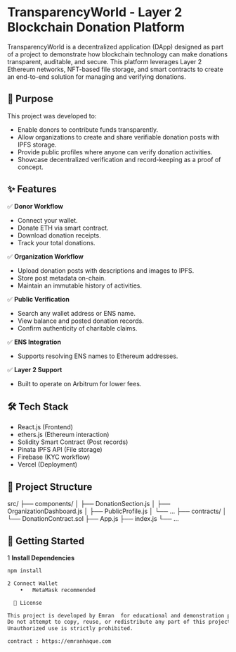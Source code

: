 # TransparencyWorld - Layer 2 Blockchain Donation Platform

TransparencyWorld is a decentralized application (DApp) designed as part of a project to demonstrate how blockchain technology can make donations transparent, auditable, and secure. This platform leverages Layer 2 Ethereum networks, NFT-based file storage, and smart contracts to create an end-to-end solution for managing and verifying donations.

## 🎯 Purpose

This project was developed to:

- Enable donors to contribute funds transparently.
- Allow organizations to create and share verifiable donation posts with IPFS storage.
- Provide public profiles where anyone can verify donation activities.
- Showcase decentralized verification and record-keeping as a proof of concept.

## ✨ Features

✅ **Donor Workflow**

- Connect your wallet.
- Donate ETH via smart contract.
- Download donation receipts.
- Track your total donations.

✅ **Organization Workflow**

- Upload donation posts with descriptions and images to IPFS.
- Store post metadata on-chain.
- Maintain an immutable history of activities.

✅ **Public Verification**

- Search any wallet address or ENS name.
- View balance and posted donation records.
- Confirm authenticity of charitable claims.

✅ **ENS Integration**

- Supports resolving ENS names to Ethereum addresses.

✅ **Layer 2 Support**

- Built to operate on Arbitrum for lower fees.

## 🛠️ Tech Stack

- React.js (Frontend)
- ethers.js (Ethereum interaction)
- Solidity Smart Contract (Post records)
- Pinata IPFS API (File storage)
- Firebase (KYC workflow)
- Vercel (Deployment)

## 📂 Project Structure

src/
├── components/
│ ├── DonationSection.js
│ ├── OrganizationDashboard.js
│ ├── PublicProfile.js
│ └── …
├── contracts/
│ └── DonationContract.sol
├── App.js
├── index.js
└── …

## 🚀 Getting Started

1 **Install Dependencies**

```bash
npm install

2 Connect Wallet
	•	MetaMask recommended

  📄 License

This project is developed by Emran  for educational and demonstration purposes only.
Do not attempt to copy, reuse, or redistribute any part of this project without explicit permission.
Unauthorized use is strictly prohibited.

contract : https://emranhaque.com
```
